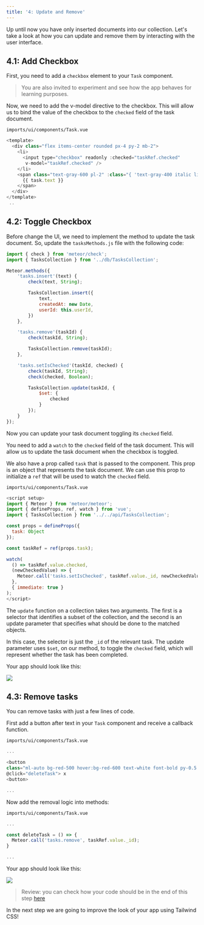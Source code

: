 ```yaml
---
title: '4: Update and Remove'
---
```


Up until now you have only inserted documents into our collection. Let's take a look at how you can update and remove them by interacting with the user interface.

## 4.1: Add Checkbox

First, you need to add a `checkbox` element to your `Task` component.

> You are also invited to experiment and see how the app behaves for learning purposes.

Now, we need to add the v-model directive to the checkbox. This will allow us to bind the value of the checkbox to the `checked` field of the task document.

`imports/ui/components/Task.vue`
```javascript
<template>
  <div class="flex items-center rounded px-4 py-2 mb-2">
    <li>
      <input type="checkbox" readonly :checked="taskRef.checked"
       v-model="taskRef.checked" />
    </li>
    <span class="text-gray-600 pl-2" :class="{ 'text-gray-400 italic line-through': taskRef.checked }">
      {{ task.text }}
    </span>
  </div>
</template>
 ..
```

## 4.2: Toggle Checkbox

Before change the UI, we need to implement the method to update the task document. So, update the `tasksMethods.js` file with the following code:

```javascript
import { check } from 'meteor/check';
import { TasksCollection } from '../db/TasksCollection';

Meteor.methods({
    'tasks.insert'(text) {
        check(text, String);

        TasksCollection.insert({
            text,
            createdAt: new Date,
            userId: this.userId,
        })
    },

    'tasks.remove'(taskId) {
        check(taskId, String);

        TasksCollection.remove(taskId);
    },

    'tasks.setIsChecked'(taskId, checked) {
        check(taskId, String);
        check(checked, Boolean);

        TasksCollection.update(taskId, {
            $set: {
                checked
            }
        });
    }
});
```

Now you can update your task document toggling its `checked` field.

You need to add a `watch` to the `checked` field of the task document. This will allow us to update the task document when the checkbox is toggled.

We also have a prop called `task` that is passed to the component. This prop is an object that represents the task document. We can use this prop to initialize a `ref` that will be used to watch the `checked` field.

`imports/ui/components/Task.vue`
```javascript
<script setup>
import { Meteor } from 'meteor/meteor';
import { defineProps, ref, watch } from 'vue';
import { TasksCollection } from '../../api/TasksCollection';

const props = defineProps({
  task: Object
});

const taskRef = ref(props.task);

watch(
  () => taskRef.value.checked,
  (newCheckedValue) => {
    Meteor.call('tasks.setIsChecked', taskRef.value._id, newCheckedValue);
  },
  { immediate: true }
);
</script>
```

The `update` function on a collection takes two arguments. The first is a selector that identifies a subset of the collection, and the second is an update parameter that specifies what should be done to the matched objects.

In this case, the selector is just the `_id` of the relevant task. The update parameter uses `$set`, on our method, to toggle the `checked` field, which will represent whether the task has been completed.

Your app should look like this:

<img class="step-images" src="/simple-todos/assets/new-screenshots/step04/checked-tasks.png"/>

## 4.3: Remove tasks

You can remove tasks with just a few lines of code.

First add a button after text in your `Task` component and receive a callback function.

`imports/ui/components/Task.vue`
```javascript
...

<button 
class="ml-auto bg-red-500 hover:bg-red-600 text-white font-bold py-0.5 px-2 rounded"
@click="deleteTask"> x 
<button>

...
```

Now add the removal logic into methods:

`imports/ui/components/Task.vue`
```javascript
...

const deleteTask = () => {
  Meteor.call('tasks.remove', taskRef.value._id);
}

...
```

Your app should look like this:

<img class="step-images" src="/simple-todos/assets/new-screenshots/step04/remove-button.png"/>

> Review: you can check how your code should be in the end of this step [here](https://github.com/meteor/vue3-tutorial/tree/master/src/simple-todos/step04) 

In the next step we are going to improve the look of your app using Tailwind CSS!
